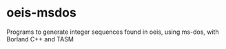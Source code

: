 # oeis-msdos
Programs to generate integer sequences found in oeis, using ms-dos, with Borland C++ and TASM
